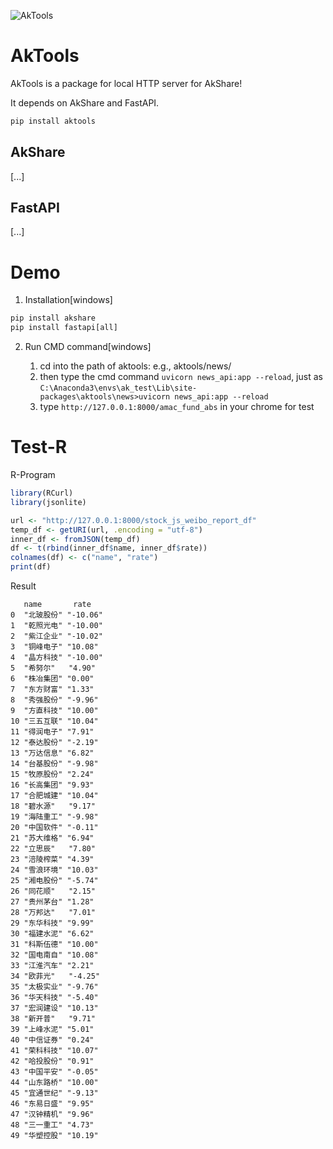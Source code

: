 ![AkTools](https://github.com/jindaxiang/aktools/blob/master/example/images/AkTools_demo.png)

# AkTools

AkTools is a package for local HTTP server for AkShare!

It depends on AkShare and FastAPI.

```cmd
pip install aktools
```

## AkShare

[...]

## FastAPI

[...]

# Demo

1. Installation[windows]

```cmd
pip install akshare
pip install fastapi[all]
```

2. Run CMD command[windows]

    1. cd into the path of aktools: e.g., aktools/news/
    2. then type the cmd command ```uvicorn news_api:app --reload```, just as ```C:\Anaconda3\envs\ak_test\Lib\site-packages\aktools\news>uvicorn news_api:app --reload```
    3. type ```http://127.0.0.1:8000/amac_fund_abs``` in your chrome for test

# Test-R

R-Program

```r
library(RCurl)
library(jsonlite)

url <- "http://127.0.0.1:8000/stock_js_weibo_report_df"
temp_df <- getURI(url, .encoding = "utf-8")
inner_df <- fromJSON(temp_df)
df <- t(rbind(inner_df$name, inner_df$rate))
colnames(df) <- c("name", "rate")
print(df)
```

Result

```
   name       rate    
0  "北玻股份" "-10.06"
1  "乾照光电" "-10.00"
2  "紫江企业" "-10.02"
3  "铜峰电子" "10.08" 
4  "晶方科技" "-10.00"
5  "希努尔"   "4.90"  
6  "株冶集团" "0.00"  
7  "东方财富" "1.33"  
8  "秀强股份" "-9.96" 
9  "方直科技" "10.00" 
10 "三五互联" "10.04" 
11 "得润电子" "7.91"  
12 "泰达股份" "-2.19" 
13 "万达信息" "6.82"  
14 "台基股份" "-9.98" 
15 "牧原股份" "2.24"  
16 "长高集团" "9.93"  
17 "合肥城建" "10.04" 
18 "碧水源"   "9.17"  
19 "海陆重工" "-9.98" 
20 "中国软件" "-0.11" 
21 "苏大维格" "6.94"  
22 "立思辰"   "7.80"  
23 "涪陵榨菜" "4.39"  
24 "雪浪环境" "10.03" 
25 "湘电股份" "-5.74" 
26 "同花顺"   "2.15"  
27 "贵州茅台" "1.28"  
28 "万邦达"   "7.01"  
29 "东华科技" "9.99"  
30 "福建水泥" "6.62"  
31 "科斯伍德" "10.00" 
32 "国电南自" "10.08" 
33 "江淮汽车" "2.21"  
34 "欧菲光"   "-4.25" 
35 "太极实业" "-9.76" 
36 "华天科技" "-5.40" 
37 "宏润建设" "10.13" 
38 "新开普"   "9.71"  
39 "上峰水泥" "5.01"  
40 "中信证券" "0.24"  
41 "荣科科技" "10.07" 
42 "哈投股份" "0.91"  
43 "中国平安" "-0.05" 
44 "山东路桥" "10.00" 
45 "宜通世纪" "-9.13" 
46 "东易日盛" "9.95"  
47 "汉钟精机" "9.96"  
48 "三一重工" "4.73"  
49 "华塑控股" "10.19"
```